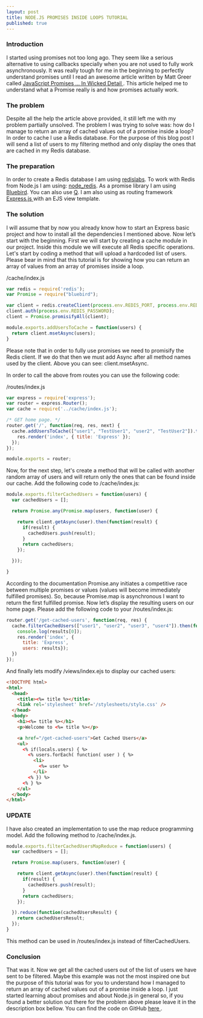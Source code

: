 ```yaml
---
layout: post
title: NODE.JS PROMISES INSIDE LOOPS TUTORIAL
published: true
---
```


### Introduction
I started using promises not too long ago. They seem like a serious alternative to using callbacks specially when you are not used to fully work asynchronously.
It was really tough for me in the beginning to perfectly understand promises until I read an awesome article written by Matt Greer called <a href="http://www.mattgreer.org/articles/promises-in-wicked-detail/"> JavaScript Promises … In Wicked Detail </a> . This article helped me to understand what a Promise really is and how promises actually work.

### The problem
Despite all the help the article above provided, it still left me with my problem partially unsolved. 
The problem I was trying to solve was: how do I manage to return an array of cached values out of a promise inside a loop?
In order to cache I use a Redis database. For the purpose of this blog post I will send a list of users to my filtering method and only display the ones that are cached in my Redis database.

### The preparation
In order to create a Redis database I am using <a href="https://redislabs.com/">redislabs</a>. To work with Redis from Node.js I am using: <a href="https://github.com/mranney/node_redis">node_redis</a>.
As a promise library I am using <a href="https://github.com/petkaantonov/bluebird">Bluebird</a>. You can also use <a href="https://github.com/kriskowal/q">Q</a>.
I am also using as routing framework <a href="http://expressjs.com/">Express.js </a> with an EJS view template.

### The solution
I will assume that by now you already know how to start an Express basic project and how to install all the dependencies I mentioned above.
Now let’s start with the beginning. 
First we will start by creating a cache module in our project. Inside this module we will execute all Redis specific operations.
Let's start by coding a method that will upload a hardcoded list of users. Please bear in mind that this tutorial is for showing how you can return an array of values from an array of promises inside a loop.

/cache/index.js

``` javascript
var redis = require('redis');
var Promise = require("bluebird");

var client = redis.createClient(process.env.REDIS_PORT, process.env.REDIS_URL);
client.auth(process.env.REDIS_PASSWORD);
client = Promise.promisifyAll(client);

module.exports.addUsersToCache = function(users) {
  return client.msetAsync(users);
}
```

Please note that in order to fully use promises we need to promisify the Redis client. If we do that then we must add Async after all method names used by the client. Above you can see: client.msetAsync.

In order to call the above from routes you can use the following code:

/routes/index.js

``` javascript
var express = require('express');
var router = express.Router();
var cache = require('../cache/index.js');

/* GET home page. */
router.get('/', function(req, res, next) {
  cache.addUsersToCache(["user1", "TestUser1", "user2", "TestUser2"]).then(function() {
    res.render('index', { title: 'Express' });
  });
});

module.exports = router;
```

Now, for the next step, let's create a method that will be called with another random array of users and will return only the ones that can be found inside our cache. Add the following code to /cache/index.js:

``` javascript
module.exports.filterCachedUsers = function(users) {
  var cachedUsers = [];

  return Promise.any(Promise.map(users, function(user) {

    return client.getAsync(user).then(function(result) {
      if(result) {
        cachedUsers.push(result);
      }
      return cachedUsers;
    });

  }));

}
```
According to the documentation Promise.any initiates a competitive race between multiple promises or values (values will become immediately fulfilled promises). So, because Promise.map is asynchronous I want to return the first fulfilled promise.
Now let’s display the resulting users on our home page. Please add the following code to your /routes/index.js:

``` javascript
router.get('/get-cached-users', function(req, res) {
  cache.filterCachedUsers(["user1", "user2", "user3", "user4"]).then(function(results) {
    console.log(results[0]);
    res.render('index', {
      title: 'Express',
      users: results});
  })
});
```
And finally lets modify /views/index.ejs to display our cached users:

``` html
<!DOCTYPE html>
<html>
  <head>
    <title><%= title %></title>
    <link rel='stylesheet' href='/stylesheets/style.css' />
  </head>
  <body>
    <h1><%= title %></h1>
    <p>Welcome to <%= title %></p>

    <a href="/get-cached-users">Get Cached Users</a>
    <ul>
      <% if(locals.users) { %>
        <% users.forEach( function( user ) { %>
          <li>
            <%= user %>
          </li>
        <% }) %>
      <% } %>
    </ul>
  </body>
</html> 
```

### UPDATE
I have also created an implementation to use the map reduce programming model. Add the following method to /cache/index.js.

``` javascript
module.exports.filterCachedUsersMapReduce = function(users) {
  var cachedUsers = [];

  return Promise.map(users, function(user) {

    return client.getAsync(user).then(function(result) {
      if(result) {
        cachedUsers.push(result);
      }
      return cachedUsers;
    });

  }).reduce(function(cachedUsersResult) {
    return cachedUsersResult;
  });
}
```

This method can be used in /routes/index.js instead of filterCachedUsers.

### Conclusion
That was it. Now we get all the cached users out of the list of users we have sent to be filtered. 
Maybe this example was not the most inspired one but the purpose of this tutorial was for you to understand how I managed to return an array of cached values out of a promise inside a loop.
I just started learning about promises and about Node.js in general so, if you found a better solution out there for the problem above please leave it in the description box bellow.
You can find the code on GitHub <a href="https://github.com/andreivisan/nodejs_promises"> here </a>. 
